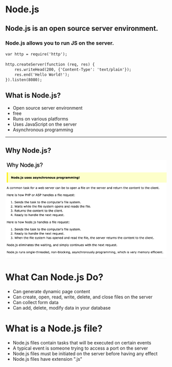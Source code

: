 # Node.js

## Node.js is an open source server environment.
### Node.js allows you to run JS on the server.

```node
var http = require('http');

http.createServer(function (req, res) {
    res.writeHead(200, {'Content-Type': 'text/plain'});
    res.end('Hello World!');
}).listen(8080);
```

## What is Node.js?
- Open source server environment
- free
- Runs on various platforms
- Uses JavaScript on the server
- Asynchronous programming
------------------------------------

## Why Node.js?
<img src="img/1.png">

# What Can Node.js Do?

- Can generate dynamic page content
- Can create, open, read, write, delete, and close files on the server
- Can collect form data
- Can add, delete, modify data in your database

# What is a Node.js file?

- Node.js files contain tasks that will be executed on certain events
- A typical event is someone trying to access a port on the server
- Node.js files must be initiated on the server before having any effect
- Node.js files have extension ".js"
